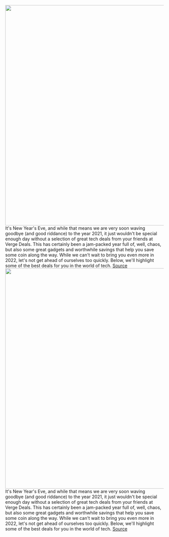 <img src='https://cdn.vox-cdn.com/thumbor/zh2W_s-w6asJyek_TYAcA2d50Fk=/0x0:1960x1102/1200x800/filters:focal(220x361:532x673)/cdn.vox-cdn.com/uploads/chorus_image/image/70333578/Apple_iPad_10_2_inch_Connect_09142021.0.jpg' width='700px' /><br/>
It's New Year's Eve, and while that means we are very soon waving goodbye (and good riddance) to the year 2021, it just wouldn't be special enough day without a selection of great tech deals from your friends at Verge Deals. This has certainly been a jam-packed year full of, well, chaos, but also some great gadgets and worthwhile savings that help you save some coin along the way. While we can't wait to bring you even more in 2022, let's not get ahead of ourselves too quickly. Below, we'll highlight some of the best deals for you in the world of tech.
<a href='https://www.theverge.com/good-deals/2021/12/31/22859709/apple-ipad-air-tablet-nanoleaf-lighting-elements-shapes-sennheiser-momentum-headphones-deal-sale'> Source <a/><img src='https://cdn.vox-cdn.com/thumbor/zh2W_s-w6asJyek_TYAcA2d50Fk=/0x0:1960x1102/1200x800/filters:focal(220x361:532x673)/cdn.vox-cdn.com/uploads/chorus_image/image/70333578/Apple_iPad_10_2_inch_Connect_09142021.0.jpg' width='700px' /><br/>
It's New Year's Eve, and while that means we are very soon waving goodbye (and good riddance) to the year 2021, it just wouldn't be special enough day without a selection of great tech deals from your friends at Verge Deals. This has certainly been a jam-packed year full of, well, chaos, but also some great gadgets and worthwhile savings that help you save some coin along the way. While we can't wait to bring you even more in 2022, let's not get ahead of ourselves too quickly. Below, we'll highlight some of the best deals for you in the world of tech.
<a href='https://www.theverge.com/good-deals/2021/12/31/22859709/apple-ipad-air-tablet-nanoleaf-lighting-elements-shapes-sennheiser-momentum-headphones-deal-sale'> Source <a/>